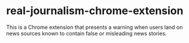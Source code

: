# real-journalism-chrome-extension
This is a Chrome extension that presents a warning when users land on news sources known to contain false or misleading news stories.
